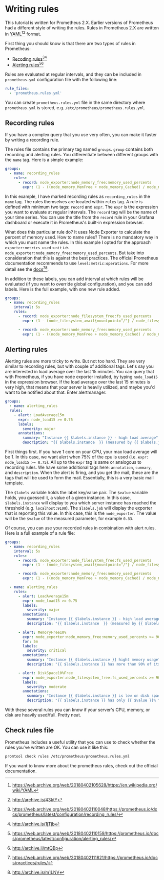 # Writing rules

This tutorial is written for Prometheus 2.X. Earlier versions of Prometheus had a different style of writing the rules. Rules in Prometheus 2.X are written in [YAML][1][^1][^2] format.

First thing you should know is that there are two types of rules in Prometheus:

* [Recoding rules][2][^3][^4]
* [Alerting rules][3][^5][^6]

Rules are evaluated at regular intervals, and they can be included in `prometheus.yml` configuration file with the following line:

```yaml
rule_files:
  - 'prometheus.rules.yml'
```

You can create `prometheus.rules.yml` file in the same directory where `prometheus.yml` is stored, e.g. `/etc/prometheus/prometheus.rules.yml`.

## Recording rules

If you have a complex query that you use very often, you can make it faster by writing a recording rule.

The rules file contains the primary tag named `groups`. `group` contains both recording and alerting rules. You differentiate between different groups with the `name` tag. Here is a simple example:

```yaml
groups:
  - name: recording_rules
    rules:
      - record: node_exporter:node_memory_free:memory_used_percents
        expr: (1 - ((node_memory_MemFree + node_memory_Cached) / node_memory_MemTotal)) * 100
```

In this example, I have marked recording rules as `recording_rules` in the `name` tag. The rules themselves are located within `rules` tag. A rule is defined with minimum two tags: `record` and `expr`. The `expr` is the expression you want to evaluate at regular intervals. The `record` tag will be the name of your time series. You can use the title from the `record` rule in your Grafana dashboard or execute it in Prometheus's built-in expression browser.

What does this particular rule do? It uses Node Exporter to calculate the percent of memory used. How to name rules? There is no mandatory way in which you must name the rules. In this example I opted for the approach `exporter:metrics_used:unit` i.e. `node_exporter:node_memory_free:memory_used_percents`. But take into consideration that this is against the best practices. The official Prometheus documentation recommends to use `level:metric:operations`. For more detail see the [docs][4][^7][^8].

In addition to these labels, you can add interval at which rules will be evaluated (if you want to override global configuration), and you can add labels. Here is the full example, with one new rule added.

<!-- you have to change and optimize these rules -->

```yaml
groups:
  - name: recording_rules
    interval: 5s
    rules:
      - record: node_exporter:node_filesystem_free:fs_used_percents
        expr: (1 - (node_filesystem_avail{mountpoint="/"} / node_filesystem_size{mountpoint="/"})) * 100

      - record: node_exporter:node_memory_free:memory_used_percents
        expr: (1 - ((node_memory_MemFree + node_memory_Cached) / node_memory_MemTotal)) * 100
```

## Alerting rules

Alerting rules are more tricky to write. But not too hard. They are very similar to recording rules, but with couple of additional tags. Let's say you are interested in load average over the last 15 minutes. You can query that with Prometheus, if you have node exporter installed, by typing `node_load15` in the expression browser. If the load average over the last 15 minutes is very high, that means that your server is heavily utilized, and maybe you'd want to be notified about that. Enter alertmanager.

```yaml
groups:
  - name: alerting_rules
  rules:
    - alert: LoadAverage15m
      expr: node_load15 >= 0.75
      labels:
        severity: major
      annotations:
        summary: "Instance {{ $labels.instance }} - high load average"
        description: "{{ $labels.instance  }} (measured by {{ $labels.job }}) has high load average ({{ $value }}) over 15 minutes."
```

First things first. If you have 1 core on your CPU, your max load average will be 1. In this case, we want alert when 75% of the cpu is used (i.e. `expr: node_load15 >= 0.75`). All up to the `expr` tag is same or analogous to recording rules. We have some additional tags here: `annotation`, `summary`, and `description`. When the alert is firing, and you get the mail, these are the tags that will be used to form the mail. Essentially, this is a very basic mail template.

The `$labels` variable holds the label key/value pair. The `$value` variable holds, you guessed it, a value of a given instance. In this case, `$labels.instance` will display to you which server instance has reached the threshold (e.g. `localhost:9100`). The `$labels.job` will display the exporter that is reporting this value. In this case, this is the `node_exporter`. The value will be the `$value` of the measured parameter, for example `0.83`.

Of course, you can use your recorded rules in combination with alert rules. Here is a full example of a rule file:

```yaml
groups:
  - name: recording_rules
    interval: 5s
    rules:
      - record: node_exporter:node_filesystem_free:fs_used_percents
        expr: (1 - (node_filesystem_avail{mountpoint="/"} / node_filesystem_size{mountpoint="/"})) * 100

      - record: node_exporter:node_memory_free:memory_used_percents
        expr: (1 - ((node_memory_MemFree + node_memory_Cached) / node_memory_MemTotal)) * 100

  - name: alerting_rules
    rules:
      - alert: LoadAverage15m
        expr: node_load15 >= 0.75
        labels:
          severity: major
        annotations:
          summary: "Instance {{ $labels.instance }} - high load average"
          description: "{{ $labels.instance  }} (measured by {{ $labels.job }}) has high load average ({{ $value }}) over 15 minutes."

      - alert: MemoryFree10%
        expr: node_exporter:node_memory_free:memory_used_percents >= 90
        for: 5m
        labels:
          severity: critical
        annotations:
          summary: "Instance {{ $labels.instance }} hight memory usage"
          description: "{{ $labels.instance }} has more than 90% of its memory used."

      - alert: DiskSpace10%Free
        expr: node_exporter:node_filesystem_free:fs_used_percents >= 90
        labels:
          severity: moderate
        annotations:
          summary: "Instance {{ $labels.instance }} is low on disk space"
          description: "{{ $labels.instance }} has only {{ $value }}% free."
```

With these several rules you can know if your server's CPU, memory, or disk are heavily used/full. Pretty neat.

## Check rules file

Prometheus includes a useful utility that you can use to check whether the rules you've written are OK. You can use it like this:

```bash
promtool check rules /etc/prometheus/prometheus.rules.yml
```

If you want to know more about the prometheus rules, check out the official documentation.

[^1]: <https://web.archive.org/web/20180402105628/https://en.wikipedia.org/wiki/YAML>
[^2]: <http://archive.is/43ktY>
[^3]: <https://web.archive.org/web/20180402110048/https://prometheus.io/docs/prometheus/latest/configuration/recording_rules/>
[^4]: <http://archive.is/1jTjb>
[^5]: <https://web.archive.org/web/20180402110159/https://prometheus.io/docs/prometheus/latest/configuration/alerting_rules/>
[^6]: <http://archive.li/mtQBp>
[^7]: <https://web.archive.org/web/20180402111821/https://prometheus.io/docs/practices/rules/>
[^8]: <http://archive.is/m1LNV>

[1]: https://en.wikipedia.org/wiki/YAML
[2]: https://prometheus.io/docs/prometheus/latest/configuration/recording_rules/
[3]: https://prometheus.io/docs/prometheus/latest/configuration/alerting_rules/
[4]: https://prometheus.io/docs/practices/rules/
